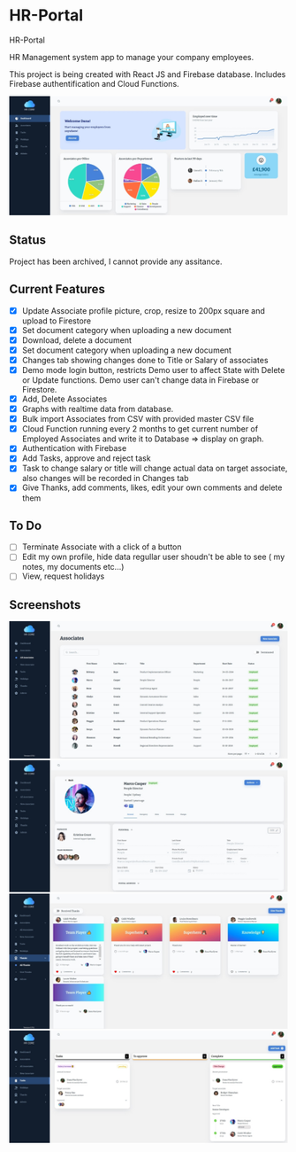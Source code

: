 # HR-Portal
HR-Portal

HR Management system app to manage your company employees.

This project is being created with React JS and Firebase database.
Includes Firebase authentification and Cloud Functions.

![alt text](<https://github.com/PayalShende/Gifs/blob/master/Dashboard%20(Custom).jpg> "Dashbpard")

## Status

Project has been archived, I cannot provide any assitance.

## Current Features

- [x] Update Associate profile picture, crop, resize to 200px square and upload to Firestore
- [x] Set document category when uploading a new document
- [x] Download, delete a document
- [x] Set document category when uploading a new document
- [x] Changes tab showing changes done to Title or Salary of associates
- [x] Demo mode login button, restricts Demo user to affect State with Delete or Update functions. Demo user can't change data in Firebase or Firestore.
- [x] Add, Delete Associates
- [x] Graphs with realtime data from database.
- [x] Bulk import Associates from CSV with provided master CSV file
- [x] Cloud Function running every 2 months to get current number of Employed Associates and write it to Database => display on graph.
- [x] Authentication with Firebase
- [x] Add Tasks, approve and reject task
- [x] Task to change salary or title will change actual data on target associate, also changes will be recorded in Changes tab
- [x] Give Thanks, add comments, likes, edit your own comments and delete them

## To Do

- [ ] Terminate Associate with a click of a button
- [ ] Edit my own profile, hide data regullar user shoudn't be able to see ( my notes, my documents etc...)
- [ ] View, request holidays

## Screenshots

![alt text](<https://github.com/PayalShende/Gifs/blob/master/Assocaites%20(Custom).jpg> "Associates")
![alt text](<https://github.com/PayalShende/Gifs/blob/master/Associate%20profile%20(Custom).jpg> "Associate")
![alt text](<https://github.com/PayalShende/Gifs/blob/master/Thanks%20(Custom).jpg> "Thanks")
![alt text](<https://github.com/PayalShende/Gifs/blob/master/Task%20(Custom).jpg> "Tasks")
